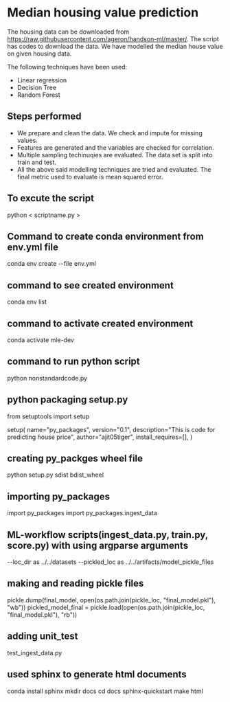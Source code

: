 # Median housing value prediction

The housing data can be downloaded from https://raw.githubusercontent.com/ageron/handson-ml/master/. The script has codes to download the data. We have modelled the median house value on given housing data. 

The following techniques have been used: 

 - Linear regression
 - Decision Tree
 - Random Forest

## Steps performed
 - We prepare and clean the data. We check and impute for missing values.
 - Features are generated and the variables are checked for correlation.
 - Multiple sampling techinuqies are evaluated. The data set is split into train and test.
 - All the above said modelling techniques are tried and evaluated. The final metric used to evaluate is mean squared error.

## To excute the script
python < scriptname.py >

## Command to create conda environment from env.yml file
conda env create --file env.yml

## command to see created environment
conda env list

## command to activate created environment
conda activate mle-dev

## command to run python script
python nonstandardcode.py

## python packaging setup.py
from setuptools import setup

setup(
    name="py_packages",
    version="0.1",
    description="This is code for predicting house price",
    author="ajit05tiger",
    install_requires=[],
)

## creating py_packges wheel file
python setup.py sdist bdist_wheel

## importing py_packages
import py_packages
import py_packages.ingest_data

## ML-workflow scripts(ingest_data.py, train.py, score.py) with using argparse arguments
--loc_dir  as  ../../datasets
--pickled_loc  as  ../../artifacts/model_pickle_files

## making and reading pickle files
pickle.dump(final_model, open(os.path.join(pickle_loc, "final_model.pkl"), "wb"))
pickled_model_final = pickle.load(open(os.path.join(pickle_loc, "final_model.pkl"), "rb"))

## adding unit_test
test_ingest_data.py

## used sphinx to generate html documents
conda install sphinx
mkdir docs
cd docs
sphinx-quickstart
make html